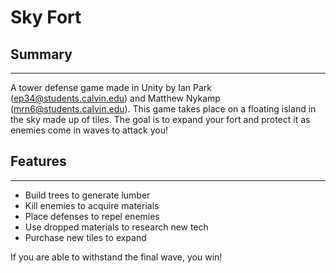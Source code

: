 # Sky Fort

## Summary
---

A tower defense game made in Unity by Ian Park (ep34@students.calvin.edu) and Matthew Nykamp (mrn6@students.calvin.edu). This game takes place on a floating island in the sky made up of tiles. The goal is to expand your fort and protect it as enemies come in waves to attack you! 

## Features
---

- Build trees to generate lumber
- Kill enemies to acquire materials
- Place defenses to repel enemies
- Use dropped materials to research new tech
- Purchase new tiles to expand

If you are able to withstand the final wave, you win!